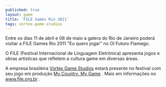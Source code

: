 ```yaml
---
published: true
layout: game
title: 'FILE Games Rio 2011'
tags: vortex-game-studios
---
```

Entre os dias 11 de abril e 08 de maio a galera do Rio de Janeiro poder&#225; visitar a FILE Games Rio 2011 &quot;Eu quero jogar&quot; no OI Futuro Flamego.
 
O FILE (Festival Internacional de Linguagem Eletr&#244;nica) apresenta jogos e obras art&#237;sticas que refletem a cultura game em diversas &#225;reas.
 
 

 
A empresa brasileira <a href="http://vortexgamestudios.com.br/" target="_blank">Vortex Game Studios</a>
 estar&#225; presente no festival com seu jogo em produ&#231;&#227;o <a href="http://blogs.vortexgamestudios.com.br/mycountrymyname/" target="_blank">My Country, My Game</a>
.
Mais em informa&#231;&#245;es no <a href="http://www.file.org.br" target="_blank">www.file.org.br</a>
.
